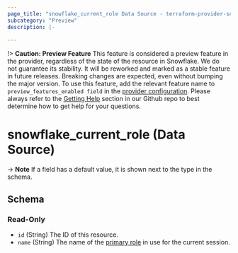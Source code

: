 ```yaml
---
page_title: "snowflake_current_role Data Source - terraform-provider-snowflake"
subcategory: "Preview"
description: |-
  
---
```


!> **Caution: Preview Feature** This feature is considered a preview feature in the provider, regardless of the state of the resource in Snowflake. We do not guarantee its stability. It will be reworked and marked as a stable feature in future releases. Breaking changes are expected, even without bumping the major version. To use this feature, add the relevant feature name to `preview_features_enabled field` in the [provider configuration](https://registry.terraform.io/providers/snowflakedb/snowflake/latest/docs#schema). Please always refer to the [Getting Help](https://github.com/snowflakedb/terraform-provider-snowflake?tab=readme-ov-file#getting-help) section in our Github repo to best determine how to get help for your questions.

# snowflake_current_role (Data Source)





-> **Note** If a field has a default value, it is shown next to the type in the schema.

<!-- schema generated by tfplugindocs -->
## Schema

### Read-Only

- `id` (String) The ID of this resource.
- `name` (String) The name of the [primary role](https://docs.snowflake.com/en/user-guide/security-access-control-overview.html#label-access-control-role-enforcement) in use for the current session.
